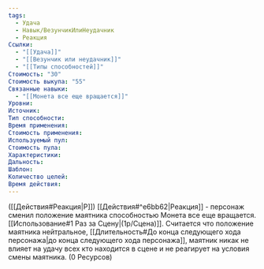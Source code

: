 ```yaml
---
tags:
  - Удача
  - Навык/ВезунчикИлиНеудачник
  - Реакция
Ссылки:
  - "[[Удача]]"
  - "[[Везунчик или неудачник]]"
  - "[[Типы способностей]]"
Стоимость: "30"
Стоимость выкупа: "55"
Связанные навыки:
  - "[[Монета все еще вращается]]"
Уровни:
Источник:
Тип способности:
Время применения:
Стоимость применения:
Используемый пул:
Стоимость пула:
Характеристики:
Дальность:
Шаблон:
Количество целей:
Время действия:
---
```

([[Действия#Реакция|Р]]) [[Действия#^e6bb62|Реакция]] - персонаж сменил положение маятника способностью Монета все еще вращается. [[Использование#1 Раз за Сцену|(1р/Сцена)]]. Считается что положение маятника нейтральное, [[Длительность#До конца следующего хода персонажа|до конца следующего хода персонажа]], маятник никак не влияет на удачу всех кто находится в сцене и не реагирует на условия смены маятника. (0 Ресурсов)
